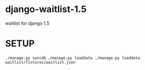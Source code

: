 # django-waitlist-1.5
waitlist for django 1.5

# SETUP

`./manage.py syncdb`
`./manage.py loaddata ./manage.py loaddata waitlist/fixtures/waitlist.json`
